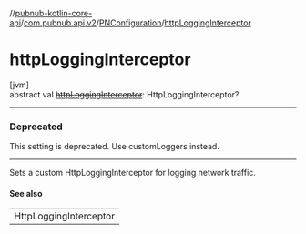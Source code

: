 //[pubnub-kotlin-core-api](../../../index.md)/[com.pubnub.api.v2](../index.md)/[PNConfiguration](index.md)/[httpLoggingInterceptor](http-logging-interceptor.md)

# httpLoggingInterceptor

[jvm]\
abstract val [~~httpLoggingInterceptor~~](http-logging-interceptor.md): HttpLoggingInterceptor?

---

### Deprecated

This setting is deprecated. Use customLoggers instead.

---

Sets a custom HttpLoggingInterceptor for logging network traffic.

#### See also

| |
|---|
| HttpLoggingInterceptor |
